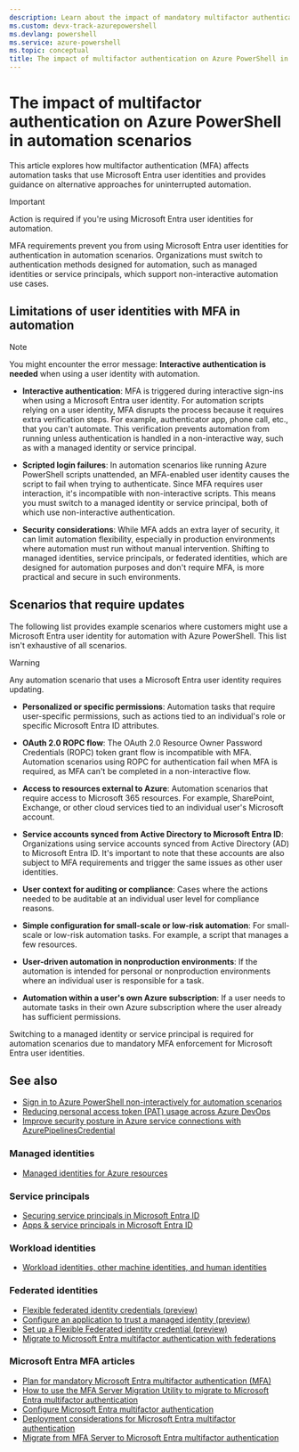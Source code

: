 ```yaml
---
description: Learn about the impact of mandatory multifactor authentication enforcement on Azure PowerShell in automation scenarios
ms.custom: devx-track-azurepowershell
ms.devlang: powershell
ms.service: azure-powershell
ms.topic: conceptual
title: The impact of multifactor authentication on Azure PowerShell in automation scenarios
---
```


# The impact of multifactor authentication on Azure PowerShell in automation scenarios

This article explores how multifactor authentication (MFA) affects automation tasks that use
Microsoft Entra user identities and provides guidance on alternative approaches for uninterrupted
automation.

> [!IMPORTANT]
> Action is required if you're using Microsoft Entra user identities for automation.

MFA requirements prevent you from using Microsoft Entra user identities for authentication in
automation scenarios. Organizations must switch to authentication methods designed for automation,
such as managed identities or service principals, which support non-interactive automation use
cases.

## Limitations of user identities with MFA in automation

> [!NOTE]
> You might encounter the error message: **Interactive authentication is needed** when using a user
> identity with automation.

- **Interactive authentication**: MFA is triggered during interactive sign-ins when using a
  Microsoft Entra user identity. For automation scripts relying on a user identity, MFA disrupts the
  process because it requires extra verification steps. For example, authenticator app, phone call,
  etc., that you can't automate. This verification prevents automation from running unless
  authentication is handled in a non-interactive way, such as with a managed identity or service
  principal.

- **Scripted login failures**: In automation scenarios like running Azure PowerShell scripts
  unattended, an MFA-enabled user identity causes the script to fail when trying to authenticate.
  Since MFA requires user interaction, it's incompatible with non-interactive scripts. This means
  you must switch to a managed identity or service principal, both of which use non-interactive
  authentication.

- **Security considerations**: While MFA adds an extra layer of security, it can limit automation
  flexibility, especially in production environments where automation must run without manual
  intervention. Shifting to managed identities, service principals, or federated identities, which
  are designed for automation purposes and don't require MFA, is more practical and secure in such
  environments.

## Scenarios that require updates

The following list provides example scenarios where customers might use a Microsoft Entra user
identity for automation with Azure PowerShell. This list isn't exhaustive of all scenarios.

> [!WARNING]
> Any automation scenario that uses a Microsoft Entra user identity requires updating.

- **Personalized or specific permissions**: Automation tasks that require user-specific permissions,
  such as actions tied to an individual's role or specific Microsoft Entra ID attributes.

- **OAuth 2.0 ROPC flow**: The OAuth 2.0 Resource Owner Password Credentials (ROPC) token grant flow
  is incompatible with MFA. Automation scenarios using ROPC for authentication fail when MFA is
  required, as MFA can't be completed in a non-interactive flow.

- **Access to resources external to Azure**: Automation scenarios that require access to Microsoft
  365 resources. For example, SharePoint, Exchange, or other cloud services tied to an individual
  user's Microsoft account.

- **Service accounts synced from Active Directory to Microsoft Entra ID**: Organizations using
  service accounts synced from Active Directory (AD) to Microsoft Entra ID. It's important to note
  that these accounts are also subject to MFA requirements and trigger the same issues as other user
  identities.

- **User context for auditing or compliance**: Cases where the actions needed to be auditable at an
  individual user level for compliance reasons.

- **Simple configuration for small-scale or low-risk automation**: For small-scale or low-risk
  automation tasks. For example, a script that manages a few resources.

- **User-driven automation in nonproduction environments**: If the automation is intended for
  personal or nonproduction environments where an individual user is responsible for a task.

- **Automation within a user's own Azure subscription**: If a user needs to automate tasks in their
  own Azure subscription where the user already has sufficient permissions.

Switching to a managed identity or service principal is required for automation scenarios due to
mandatory MFA enforcement for Microsoft Entra user identities.

## See also

- [Sign in to Azure PowerShell non-interactively for automation scenarios][noninteractive-auth]
- [Reducing personal access token (PAT) usage across Azure DevOps][pat-ado-blog]
- [Improve security posture in Azure service connections with AzurePipelinesCredential][fic-serviceconn-blog]

### Managed identities

- [Managed identities for Azure resources][managed-identities]

### Service principals

- [Securing service principals in Microsoft Entra ID][service-principals-entra]
- [Apps & service principals in Microsoft Entra ID][apps-sp-entra]

### Workload identities

- [Workload identities, other machine identities, and human identities][workload-identities]

### Federated identities

- [Flexible federated identity credentials (preview)][federated-identities]
- [Configure an application to trust a managed identity (preview)][trust-managed-identity]
- [Set up a Flexible Federated identity credential (preview)][setup-federated-identity]
- [Migrate to Microsoft Entra multifactor authentication with federations][mfa-federations]

### Microsoft Entra MFA articles

- [Plan for mandatory Microsoft Entra multifactor authentication (MFA)][plan-entra-mfa]
- [How to use the MFA Server Migration Utility to migrate to Microsoft Entra multifactor authentication][mfa-migrate-util]
- [Configure Microsoft Entra multifactor authentication][config-entra-mfa]
- [Deployment considerations for Microsoft Entra multifactor authentication][deploy-considerations-entra-mfa]
- [Migrate from MFA Server to Microsoft Entra multifactor authentication][migrate-mfa-server-entra]

<!-- link references -->

[noninteractive-auth]: /powershell/azure/authenticate-noninteractive
[pat-ado-blog]: https://devblogs.microsoft.com/devops/reducing-pat-usage-across-azure-devops/
[fic-serviceconn-blog]: https://devblogs.microsoft.com/azure-sdk/improve-security-posture-in-azure-service-connections-with-azurepipelinescredential/

[managed-identities]: /entra/identity/managed-identities-azure-resources/

[service-principals-entra]: /entra/architecture/service-accounts-principal
[apps-sp-entra]: /entra/identity-platform/app-objects-and-service-principals

[workload-identities]: /entra/workload-id/workload-identities-overview#workload-identities-other-machine-identities-and-human-identities

[federated-identities]: /entra/workload-id/workload-identities-flexible-federated-identity-credentials
[trust-managed-identity]: /entra/workload-id/workload-identity-federation-config-app-trust-managed-identity
[setup-federated-identity]: /entra/workload-id/workload-identities-set-up-flexible-federated-identity-credential
[mfa-federations]: /entra/identity/authentication/how-to-migrate-mfa-server-to-mfa-with-federation

[plan-entra-mfa]: /entra/identity/authentication/concept-mandatory-multifactor-authentication
[mfa-migrate-util]: /entra/identity/authentication/how-to-mfa-server-migration-utility
[config-entra-mfa]: /entra/identity/authentication/howto-mfa-mfasettings
[deploy-considerations-entra-mfa]: /entra/identity/authentication/howto-mfa-getstarted
[migrate-mfa-server-entra]: /entra/identity/authentication/how-to-migrate-mfa-server-to-azure-mfa
